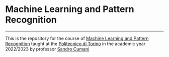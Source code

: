 # Machine Learning and Pattern Recognition
---
This is the repository for the course of [Machine Learning and Pattern Recognition](https://didattica.polito.it/pls/portal30/gap.pkg_guide.viewGap?p_cod_ins=01URTOV&p_a_acc=2023&p_header=S&p_lang=IT&multi=N) taught at the [Politecnico di Torino](https://www.polito.it) in the academic year 2022/2023 by professor [Sandro Cumani](https://www.polito.it/en/staff?p=023064)
